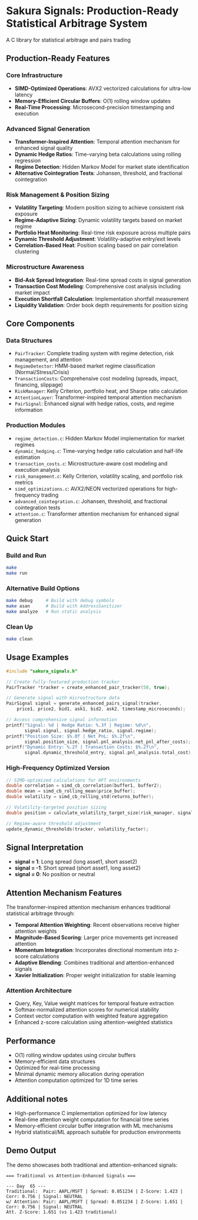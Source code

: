 # Sakura Signals: Production-Ready Statistical Arbitrage System

A C library for statistical arbitrage and pairs trading

## Production-Ready Features

### Core Infrastructure
- **SIMD-Optimized Operations**: AVX2 vectorized calculations for ultra-low latency
- **Memory-Efficient Circular Buffers**: O(1) rolling window updates 
- **Real-Time Processing**: Microsecond-precision timestamping and execution

### Advanced Signal Generation
- **Transformer-Inspired Attention**: Temporal attention mechanism for enhanced signal quality
- **Dynamic Hedge Ratios**: Time-varying beta calculations using rolling regression
- **Regime Detection**: Hidden Markov Model for market state identification
- **Alternative Cointegration Tests**: Johansen, threshold, and fractional cointegration

### Risk Management & Position Sizing
- **Volatility Targeting**: Modern position sizing to achieve consistent risk exposure
- **Regime-Adaptive Sizing**: Dynamic volatility targets based on market regime
- **Portfolio Heat Monitoring**: Real-time risk exposure across multiple pairs
- **Dynamic Threshold Adjustment**: Volatility-adaptive entry/exit levels
- **Correlation-Based Heat**: Position scaling based on pair correlation clustering

### Microstructure Awareness
- **Bid-Ask Spread Integration**: Real-time spread costs in signal generation
- **Transaction Cost Modeling**: Comprehensive cost analysis including market impact
- **Execution Shortfall Calculation**: Implementation shortfall measurement
- **Liquidity Validation**: Order book depth requirements for position sizing

## Core Components

### Data Structures
- `PairTracker`: Complete trading system with regime detection, risk management, and attention
- `RegimeDetector`: HMM-based market regime classification (Normal/Stress/Crisis)
- `TransactionCosts`: Comprehensive cost modeling (spreads, impact, financing, slippage)
- `RiskManager`: Kelly Criterion, portfolio heat, and Sharpe ratio calculation
- `AttentionLayer`: Transformer-inspired temporal attention mechanism
- `PairSignal`: Enhanced signal with hedge ratios, costs, and regime information

### Production Modules
- `regime_detection.c`: Hidden Markov Model implementation for market regimes
- `dynamic_hedging.c`: Time-varying hedge ratio calculation and half-life estimation
- `transaction_costs.c`: Microstructure-aware cost modeling and execution analysis
- `risk_management.c`: Kelly Criterion, volatility scaling, and portfolio risk metrics
- `simd_optimizations.c`: AVX2/NEON vectorized operations for high-frequency trading
- `advanced_cointegration.c`: Johansen, threshold, and fractional cointegration tests
- `attention.c`: Transformer attention mechanism for enhanced signal generation

## Quick Start

### Build and Run
```bash
make
make run
```

### Alternative Build Options
```bash
make debug     # Build with debug symbols
make asan      # Build with AddressSanitizer
make analyze   # Run static analysis
```

### Clean Up
```bash
make clean
```

## Usage Examples

```c
#include "sakura_signals.h"

// Create fully-featured production tracker
PairTracker *tracker = create_enhanced_pair_tracker(50, true);

// Generate signal with microstructure data
PairSignal signal = generate_enhanced_pairs_signal(tracker, 
    price1, price2, bid1, ask1, bid2, ask2, timestamp_microseconds);

// Access comprehensive signal information
printf("Signal: %d | Hedge Ratio: %.3f | Regime: %d\n", 
       signal.signal, signal.hedge_ratio, signal.regime);
printf("Position Size: $%.0f | Net PnL: $%.2f\n", 
       signal.position_size, signal.pnl_analysis.net_pnl_after_costs);
printf("Dynamic Entry: %.2f | Transaction Costs: $%.2f\n",
       signal.dynamic_threshold_entry, signal.pnl_analysis.total_cost);
```

### High-Frequency Optimized Version
```c
// SIMD-optimized calculations for HFT environments
double correlation = simd_cb_correlation(buffer1, buffer2);
double mean = simd_cb_rolling_mean(price_buffer);
double volatility = simd_cb_rolling_std(returns_buffer);

// Volatility-targeted position sizing
double position = calculate_volatility_target_size(risk_manager, signal_strength, account_size);

// Regime-aware threshold adjustment
update_dynamic_thresholds(tracker, volatility_factor);
```

## Signal Interpretation

- **signal = 1**: Long spread (long asset1, short asset2)
- **signal = -1**: Short spread (short asset1, long asset2)  
- **signal = 0**: No position or neutral

## Attention Mechanism Features

The transformer-inspired attention mechanism enhances traditional statistical arbitrage through:

- **Temporal Attention Weighting**: Recent observations receive higher attention weights
- **Magnitude-Based Scoring**: Larger price movements get increased attention
- **Momentum Integration**: Incorporates directional momentum into z-score calculations
- **Adaptive Blending**: Combines traditional and attention-enhanced signals
- **Xavier Initialization**: Proper weight initialization for stable learning

### Attention Architecture
- Query, Key, Value weight matrices for temporal feature extraction
- Softmax-normalized attention scores for numerical stability
- Context vector computation with weighted feature aggregation
- Enhanced z-score calculation using attention-weighted statistics

## Performance 

- O(1) rolling window updates using circular buffers
- Memory-efficient data structures
- Optimized for real-time processing
- Minimal dynamic memory allocation during operation
- Attention computation optimized for 1D time series

## Additional notes

- High-performance C implementation optimized for low latency
- Real-time attention weight computation for financial time series
- Memory-efficient circular buffer integration with ML mechanisms
- Hybrid statistical/ML approach suitable for production environments

## Demo Output

The demo showcases both traditional and attention-enhanced signals:
```
=== Traditional vs Attention-Enhanced Signals ===

--- Day  65 ---
Traditional:  Pair: AAPL/MSFT | Spread: 0.051234 | Z-Score: 1.423 | Corr: 0.756 | Signal: NEUTRAL
w/ Attention: Pair: AAPL/MSFT | Spread: 0.051234 | Z-Score: 1.651 | Corr: 0.756 | Signal: NEUTRAL
Att. Z-Score: 1.651 (vs 1.423 traditional)
```
